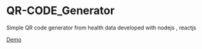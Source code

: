 # QR-CODE_Generator
Simple QR code generator from health data developed with nodejs , reactjs 

[Demo](https://www.youtube.com/watch?v=oyB5OZo3XsY)
